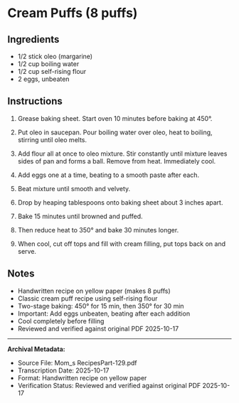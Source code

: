 # Cream Puffs (8 puffs)

## Ingredients

- 1/2 stick oleo (margarine)
- 1/2 cup boiling water
- 1/2 cup self-rising flour
- 2 eggs, unbeaten

## Instructions

1. Grease baking sheet. Start oven 10 minutes before baking at 450°.

2. Put oleo in saucepan. Pour boiling water over oleo, heat to boiling, stirring until oleo melts.

3. Add flour all at once to oleo mixture. Stir constantly until mixture leaves sides of pan and forms a ball. Remove from heat. Immediately cool.

4. Add eggs one at a time, beating to a smooth paste after each.

5. Beat mixture until smooth and velvety.

6. Drop by heaping tablespoons onto baking sheet about 3 inches apart.

7. Bake 15 minutes until browned and puffed.

8. Then reduce heat to 350° and bake 30 minutes longer.

9. When cool, cut off tops and fill with cream filling, put tops back on and serve.

## Notes

- Handwritten recipe on yellow paper (makes 8 puffs)
- Classic cream puff recipe using self-rising flour
- Two-stage baking: 450° for 15 min, then 350° for 30 min
- Important: Add eggs unbeaten, beating after each addition
- Cool completely before filling
- Reviewed and verified against original PDF 2025-10-17

---

**Archival Metadata:**
- Source File: Mom_s RecipesPart-129.pdf
- Transcription Date: 2025-10-17
- Format: Handwritten recipe on yellow paper
- Verification Status: Reviewed and verified against original PDF 2025-10-17
